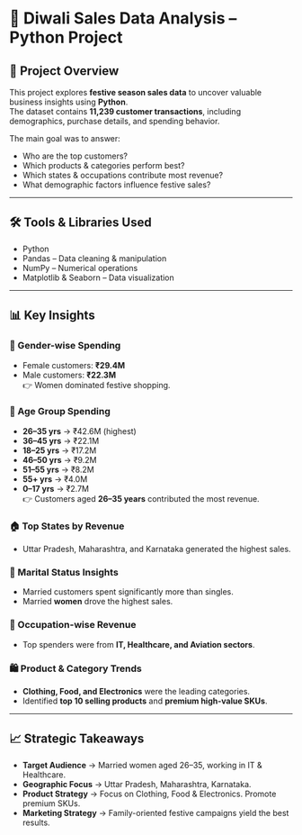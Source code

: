 # 🎉 Diwali Sales Data Analysis – Python Project  

## 📌 Project Overview  
This project explores **festive season sales data** to uncover valuable business insights using **Python**.  
The dataset contains **11,239 customer transactions**, including demographics, purchase details, and spending behavior.  

The main goal was to answer:  
- Who are the top customers?  
- Which products & categories perform best?  
- Which states & occupations contribute most revenue?  
- What demographic factors influence festive sales?  

---

## 🛠️ Tools & Libraries Used  
- Python  
- Pandas – Data cleaning & manipulation  
- NumPy – Numerical operations  
- Matplotlib & Seaborn – Data visualization  

---

## 📊 Key Insights  

### 👩 Gender-wise Spending  
- Female customers: **₹29.4M**  
- Male customers: **₹22.3M**  
👉 Women dominated festive shopping.  

### 👥 Age Group Spending  
- **26–35 yrs** → ₹42.6M (highest)  
- **36–45 yrs** → ₹22.1M  
- **18–25 yrs** → ₹17.2M  
- **46–50 yrs** → ₹9.2M  
- **51–55 yrs** → ₹8.2M  
- **55+ yrs** → ₹4.0M  
- **0–17 yrs** → ₹2.7M  
👉 Customers aged **26–35 years** contributed the most revenue.  

### 🏠 Top States by Revenue  
- Uttar Pradesh, Maharashtra, and Karnataka generated the highest sales.  

### 💍 Marital Status Insights  
- Married customers spent significantly more than singles.  
- Married **women** drove the highest sales.  

### 💼 Occupation-wise Revenue  
- Top spenders were from **IT, Healthcare, and Aviation sectors**.  

### 🛍️ Product & Category Trends  
- **Clothing, Food, and Electronics** were the leading categories.  
- Identified **top 10 selling products** and **premium high-value SKUs**.  

---

## 📈 Strategic Takeaways  
- **Target Audience** → Married women aged 26–35, working in IT & Healthcare.  
- **Geographic Focus** → Uttar Pradesh, Maharashtra, Karnataka.  
- **Product Strategy** → Focus on Clothing, Food & Electronics. Promote premium SKUs.  
- **Marketing Strategy** → Family-oriented festive campaigns yield the best results.  



